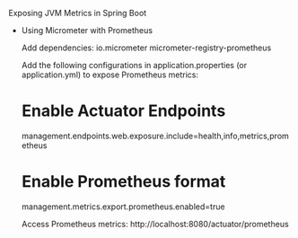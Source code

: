 Exposing JVM Metrics in Spring Boot
- Using Micrometer with Prometheus

	Add dependencies:
	<dependency>
		<groupId>io.micrometer</groupId>
		<artifactId>micrometer-registry-prometheus</artifactId>
	</dependency>
	
	Add the following configurations in application.properties (or application.yml) to expose Prometheus metrics:
	# Enable Actuator Endpoints
	management.endpoints.web.exposure.include=health,info,metrics,prometheus

	# Enable Prometheus format
	management.metrics.export.prometheus.enabled=true
	
	Access Prometheus metrics:
	http://localhost:8080/actuator/prometheus
